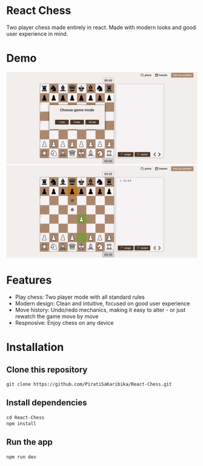 # React Chess

Two player chess made entirely in react. Made with modern looks and good user experience in mind.


# Demo
![Menu image](.github/menu.png)
![Game image](.github/game.png)


# Features

- Play chess: Two player mode with all standard rules
- Modern design: Clean and intuitive, focused on good user experience
- Move history: Undo/redo mechanics, making it easy to alter - or just rewatch the game move by move
- Respnosive: Enjoy chess on any device


# Installation

<!-- start:code block -->
## Clone this repository
```shell
git clone https://github.com/PiratiSaKaribika/React-Chess.git
```

## Install dependencies
```shell
cd React-Chess
npm install
```

## Run the app
```shell
npm run dev
```
<!-- end:code block -->
